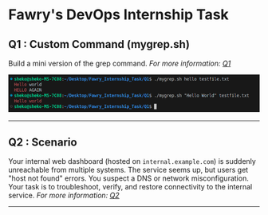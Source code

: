 # Fawry's DevOps Internship Task

## Q1 : Custom Command (mygrep.sh)
Build a mini version of the grep command. *For more information: [Q1](Q1/README.md)*

<p align="center">
  <img src="Q1/Screenshots/extra-screenshot.png">
</p>

---

## Q2 : Scenario
Your internal web dashboard (hosted on `internal.example.com`) is suddenly unreachable from multiple systems. The service seems up, but users get "host not found" errors. You suspect a DNS or network misconfiguration. Your task is to troubleshoot, verify, and restore connectivity to the internal service. *For more information: [Q2](Q2/README.md)*

---
